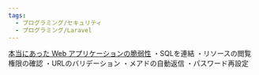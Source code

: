 ```yaml
---
tags:
  - プログラミング/セキュリティ
  - プログラミング/Laravel
---
```


[本当にあった Web アプリケーションの脆弱性](https://zenn.dev/chot/articles/778eee835b2e16)
・SQLを連結
・リソースの閲覧権限の確認
・URLのバリデーション
・メアドの自動返信
・パスワード再設定